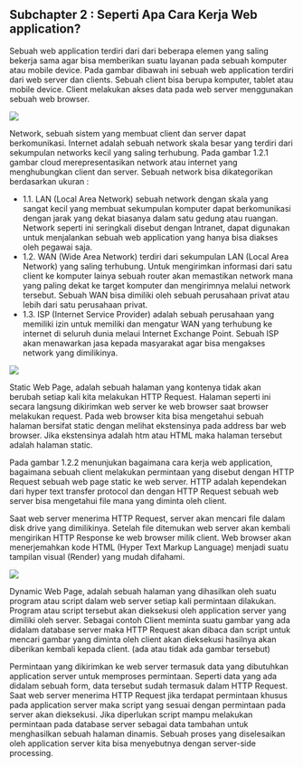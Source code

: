 <h2>Subchapter 2 : Seperti Apa Cara Kerja Web application?</h2>

<p>Sebuah web application terdiri dari dari beberapa elemen yang saling bekerja sama agar bisa memberikan suatu layanan pada sebuah komputer atau mobile device. Pada gambar dibawah ini sebuah web application terdiri dari web server dan clients. Sebuah client bisa berupa komputer, tablet atau mobile device. Client melakukan akses data pada web server menggunakan sebuah web browser.</p>
<img src="https://github.com/PUSRISTEK/learning-jQuery/blob/master/images/1.2.1%20Web%20Applications.PNG">

<p>Network, sebuah sistem yang membuat client dan server dapat berkomunikasi. Internet adalah sebuah network skala besar yang terdiri dari sekumpulan networks kecil yang saling terhubung. Pada gambar 1.2.1 gambar cloud merepresentasikan network atau internet yang menghubungkan client dan server. Sebuah network bisa dikategorikan berdasarkan ukuran :</p>
<ul>
<li>1.1.	LAN (Local Area Network) sebuah network dengan skala yang sangat kecil yang membuat sekumpulan komputer dapat berkomunikasi dengan jarak yang dekat biasanya dalam satu gedung atau ruangan. Network seperti ini seringkali disebut dengan Intranet, dapat digunakan untuk menjalankan sebuah web application yang hanya bisa diakses oleh pegawai saja. </li>
<li>1.2.	WAN (Wide Area Network) terdiri dari sekumpulan LAN (Local Area Network) yang saling terhubung. Untuk mengirimkan informasi dari satu client ke komputer lainya sebuah router akan memastikan network mana yang paling dekat ke target komputer dan mengirimnya melalui network tersebut. Sebuah WAN bisa dimiliki oleh sebuah perusahaan privat atau lebih dari satu perusahaan privat.</li>
<li>1.3.	ISP (Internet Service Provider) adalah sebuah perusahaan yang memiliki izin untuk memiliki dan mengatur WAN yang terhubung ke internet di seluruh dunia melaui Internet Exchange Point. Sebuah ISP akan menawarkan jasa kepada masyarakat agar bisa mengakses network yang dimilikinya.</li>
</ul>

<img src="https://github.com/PUSRISTEK/learning-jQuery/blob/master/images/1.2.2%20Static%20Page.PNG">

<p>Static Web Page, adalah sebuah halaman yang kontenya tidak akan berubah setiap kali kita melakukan HTTP Request. Halaman seperti ini secara langsung dikirimkan web server ke web browser saat browser melakukan request. Pada web browser kita bisa mengetahui sebuah halaman bersifat static dengan melihat ekstensinya pada address bar web browser. Jika ekstensinya adalah htm atau HTML maka halaman tersebut adalah halaman static.</p>

<p>Pada gambar 1.2.2 menunjukan bagaimana cara kerja web application, bagaimana sebuah client melakukan permintaan yang disebut dengan HTTP Request sebuah web page static ke web server. HTTP adalah kependekan dari hyper text transfer protocol dan dengan HTTP Request sebuah web server bisa mengetahui file mana yang diminta oleh client.</p>

<p>Saat web server menerima HTTP Request, server akan mencari file dalam disk drive yang dimilikinya. Setelah file ditemukan web server akan kembali mengirikan HTTP Response ke web browser milik client. Web browser akan menerjemahkan kode HTML (Hyper Text Markup Language) menjadi suatu tampilan visual (Render) yang mudah difahami.</p>

<img src="https://github.com/PUSRISTEK/learning-jQuery/blob/master/images/1.2.3%20Dynamic%20Page.PNG">
<p>Dynamic Web Page, adalah sebuah halaman yang dihasilkan oleh suatu program atau script dalam web server setiap kali permintaan dilakukan. Program atau script tersebut akan dieksekusi oleh application server yang dimiliki oleh server. Sebagai contoh Client meminta suatu gambar yang ada didalam database server maka HTTP Request akan dibaca dan script untuk mencari gambar yang diminta oleh client akan dieksekusi hasilnya akan diberikan kembali kepada client. (ada atau tidak ada gambar tersebut)</p>

<p>Permintaan yang dikirimkan ke web server termasuk data yang dibutuhkan application server untuk memproses permintaan. Seperti data yang ada didalam sebuah form, data tersebut sudah termasuk dalam HTTP Request. Saat web server menerima HTTP Request jika terdapat permintaan khusus pada application server maka script yang sesuai dengan permintaan pada server akan dieksekusi. Jika diperlukan script mampu melakukan permintaan pada database server sebagai data tambahan untuk menghasilkan sebuah halaman dinamis. Sebuah proses yang diselesaikan oleh application server kita bisa menyebutnya dengan server-side processing.</p>
